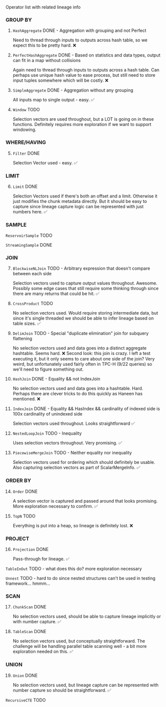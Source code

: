 Operator list with related lineage info

### GROUP BY
1. `HashAggregate` DONE - Aggregation with grouping and not Perfect

    Need to thread through inputs to outputs across hash table, so we expect this to be pretty hard.
    :x:

2. `PerfectHashAggregate` DONE - Based on statistics and data types, output can fit in a map without collisions

    Again need to thread through inputs to outputs across a hash table.
    Can perhaps use unique hash value to ease process, but still need to store input tuples somewhere which will be costly.
    :x:

3. `SimpleAggregate` DONE - Aggregation without any grouping

    All inputs map to single output - easy.
    :white_check_mark:

4. `Window` TODO

    Selection vectors are used throughout, but a LOT is going on in these functions.
    Definitely requires more exploration if we want to support windowing.

### WHERE/HAVING
5. `Filter` DONE

    Selection Vector used - easy.
    :white_check_mark:

### LIMIT
6. `Limit` DONE

    Selection Vectors used if there's both an offset and a limit.
    Otherwise it just modifies the chunk metadata directly.
    But it should be easy to capture since lineage capture logic can be represented with just numbers here.
    :white_check_mark:

### SAMPLE

`ReservoirSample` TODO

`StreamingSample` DONE

### JOIN
7. `BlockwiseNLJoin` TODO - Arbitrary expression that doesn't compare between each side

    Selection vectors used to capture output values throughout. Awesome.
    Possibly some edge cases that still require some thinking through since there are many returns that could be hit.
    :white_check_mark: 

8. `CrossProduct` TODO

    No selection vectors used. Would require storing intermediate data,
    but since it's single threaded we should be able to infer lineage based on table sizes.
    :white_check_mark:

9. `DelimJoin` TODO - Special "duplicate elimination" join for subquery flattening

    No selection vectors used and data goes into a distinct aggregate hashtable. Seems hard.
    :x: 
    Second look: this join is crazy. I left a test executing it, but it only seems to care about one side of the join?
    Very weird, but unfortunately used fairly often in TPC-H (9/22 queries) so we'll need to figure something out.

10. `HashJoin` DONE - Equality && not IndexJoin

    No selection vectors used and data goes into a hashtable. Hard.
    Perhaps there are clever tricks to do this quickly as Haneen has mentioned.
    :x:

11. `IndexJoin` DONE - Equality && HasIndex && cardinality of indexed side is 100x cardinality of unindexed side

    Selection vectors used throughout. Looks straightforward
    :white_check_mark:

12. `NestedLoopJoin` TODO - Inequality

    Uses selection vectors throughout. Very promising.
    :white_check_mark: 

13. `PiecewiseMergeJoin` TODO - Neither equality nor inequality

    Selection vectors used for ordering which should definitely be usable.
    Also capturing selection vectors as part of ScalarMergeInfo.
    :white_check_mark: 

### ORDER BY
14. `Order` DONE

    A selection vector is captured and passed around that looks promising. More exploration necessary to confirm.
    :white_check_mark: 

15. `TopN` TODO

    Everything is put into a heap, so lineage is definitely lost.
    :x: 

### PROJECT
16. `Projection` DONE

    Pass-through for lineage.
    :white_check_mark:
    
`TableInOut` TODO - what does this do? more exploration necessary

`Unnest` TODO - hard to do since nested structures can't be used in testing framework... hmmm...

### SCAN
17. `ChunkScan` DONE

    No selection vectors used, should be able to capture lineage implicitly or with number capture.
    :white_check_mark: 

18. `TableScan` DONE

    No selection vectors used, but conceptually straightforward.
    The challenge will be handling parallel table scanning well - a bit more exploration needed on this.
    :white_check_mark: 

### UNION
19. `Union` DONE

    No selection vectors used, but lineage capture can be represented with number capture so should be straightforward.
    :white_check_mark:
    
`RecursiveCTE` TODO